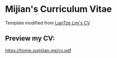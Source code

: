 # Mijian's Curriculum Vitae

Template modified from [LianTze Lim's CV](https://www.overleaf.com/latex/templates/a-customised-curve-cv/mvmbhkwsnmwv) 

## Preview my CV:
https://home.xumijian.me/cv.pdf
